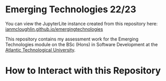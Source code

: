 # Emerging Technologies 22/23

You can view the JupyterLite instance created from this repository here:
[ianmcloughlin.github.io/emergingtechnologies](https://ianmcloughlin.github.io/emergingtechnologies)

This repository contains my assessment work for the Emerging Technologies module on the BSc (Hons) in Software Development at the [Atlantic Technological University](https://atu.ie).

# How to Interact with this Repository